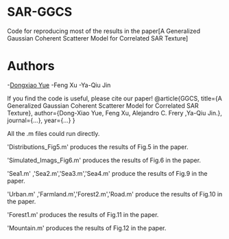# SAR-GGCS
Code for reproducing most of the results in the paper[A Generalized Gaussian Coherent Scatterer Model for Correlated SAR Texture]

# Authors
-[Dongxiao Yue](https://github.com/dxyue)
-Feng Xu
-Ya-Qiu Jin

If you find the code is useful, please cite our paper!
@article{GGCS,
  title={A Generalized Gaussian Coherent Scatterer Model for Correlated SAR Texture},
  author={Dong-Xiao Yue, Feng Xu, Alejandro C. Frery ,Ya-Qiu Jin.},
  journal={...},
  year={...}
}

All the .m files could run directly.

'Distributions_Fig5.m'  produces the results of Fig.5 in the paper.

'Simulated_Imags_Fig6.m'  produces the results of Fig.6 in the paper.

'Sea1.m' ,'Sea2.m','Sea3.m','Sea4.m' produce the results of Fig.9 in the paper.

'Urban.m' ,'Farmland.m','Forest2.m','Road.m' produce the results of Fig.10 in the paper.

'Forest1.m'  produces the results of Fig.11 in the paper.

'Mountain.m'  produces the results of Fig.12 in the paper.
